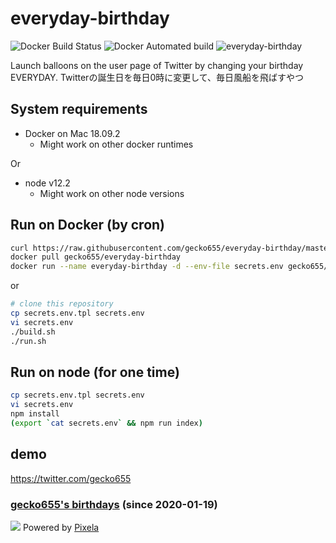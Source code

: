 # everyday-birthday

![Docker Build Status](https://img.shields.io/docker/build/gecko655/everyday-birthday.svg)
![Docker Automated build](https://img.shields.io/docker/automated/gecko655/everyday-birthday.svg)
![everyday-birthday](https://github.com/gecko655/everyday-birthday/workflows/everyday-birthday/badge.svg?event=schedule)

Launch balloons on the user page of Twitter by changing your birthday EVERYDAY.
Twitterの誕生日を毎日0時に変更して、毎日風船を飛ばすやつ

## System requirements
- Docker on Mac 18.09.2
  - Might work on other docker runtimes

Or

- node v12.2
  - Might work on other node versions

## Run on Docker (by cron)
```bash
curl https://raw.githubusercontent.com/gecko655/everyday-birthday/master/secrets.env.tpl -o secrets.env
docker pull gecko655/everyday-birthday
docker run --name everyday-birthday -d --env-file secrets.env gecko655/everyday-birthday
```

or

```bash
# clone this repository
cp secrets.env.tpl secrets.env
vi secrets.env
./build.sh
./run.sh
```

## Run on node (for one time)
```bash
cp secrets.env.tpl secrets.env
vi secrets.env
npm install
(export `cat secrets.env` && npm run index)
```

## demo
https://twitter.com/gecko655

### [gecko655's birthdays](https://pixe.la/v1/users/gecko655/graphs/birthdays.html) (since 2020-01-19)
![](https://pixe.la/v1/users/gecko655/graphs/birthdays)
Powered by [Pixela](https://pixe.la)
